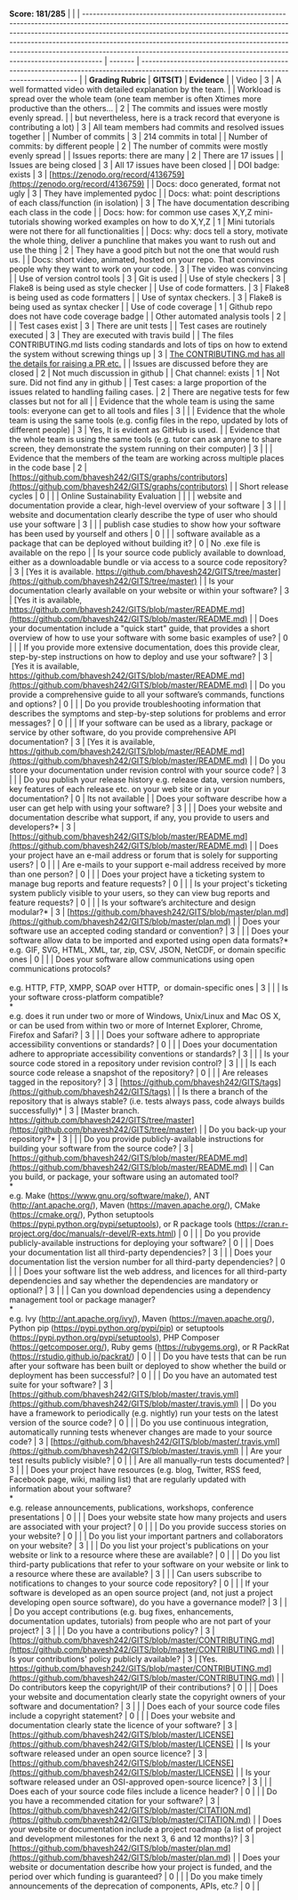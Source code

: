  **Score: 181/285**                                                                                                                                                                                                                                                                                                                                                                                                       |                                                                                                                                            |
| ----------------------------------------------------------------------------------------------------------------------------------------------------------------------------------------------------------------------------------------------------------------------------------------------------------------------------------------------------------------------------------------------------------- | ------- | ------------------------------------------------------------------------------------------------------------------------------------------ |
| **Grading Rubric**                                                                                                                                                                                                                                                                                                                                                                                              | **GITS(T)** | **Evidence**                                                                                                                                   |
| Video                                                                                                                                                                                                                                                                                                                                                                                                       | 3       | A well formatted video with detailed explanation by the team.                                                                              |
| Workload is spread over the whole team (one team member is often Xtimes more productive than the others...                                                                                                                                                                                                                                                                                                  | 2       | The commits and issues were mostly evenly spread.                                                                                          |
| but nevertheless, here is a track record that everyone is contributing a lot)                                                                                                                                                                                                                                                                                                                               | 3       | All team members had commits and resolved issues together                                                                                  |
| Number of commits                                                                                                                                                                                                                                                                                                                                                                                           | 3       | 214 commits in total                                                                                                                       |
| Number of commits: by different people                                                                                                                                                                                                                                                                                                                                                                      | 2       | The number of commits were mostly evenly spread                                                                                            |
| Issues reports: there are many                                                                                                                                                                                                                                                                                                                                                                              | 2       | There are 17 issues                                                                                                                        |
| Issues are being closed                                                                                                                                                                                                                                                                                                                                                                                     | 3       | All 17 issues have been closed                                                                                                             |
| DOI badge: exists                                                                                                                                                                                                                                                                                                                                                                                           | 3       | [https://zenodo.org/record/4136759](https://zenodo.org/record/4136759)                                                                     |
| Docs: doco generated, format not ugly                                                                                                                                                                                                                                                                                                                                                                       | 3       | They have implemented pydoc                                                                                                                |
| Docs: what: point descriptions of each class/function (in isolation)                                                                                                                                                                                                                                                                                                                                        | 3       | The have documentation describing each class in the code                                                                                   |
| Docs: how: for common use cases X,Y,Z mini-tutorials showing worked examples on how to do X,Y,Z                                                                                                                                                                                                                                                                                                             | 1       | Mini tutorials were not there for all functionalities                                                                                      |
| Docs: why: docs tell a story, motivate the whole thing, deliver a punchline that makes you want to rush out and use the thing                                                                                                                                                                                                                                                                               | 2       | They have a good pitch but not the one that would rush us.                                                                                 |
| Docs: short video, animated, hosted on your repo. That convinces people why they want to work on your code.                                                                                                                                                                                                                                                                                                 | 3       | The video was convincing                                                                                                                   |
| Use of version control tools                                                                                                                                                                                                                                                                                                                                                                                | 3       | Git is used                                                                                                                                |
| Use of style checkers                                                                                                                                                                                                                                                                                                                                                                                       | 3       | Flake8 is being used as style checker                                                                                                      |
| Use of code formatters.                                                                                                                                                                                                                                                                                                                                                                                     | 3       | Flake8 is being used as code formatters                                                                                                    |
| Use of syntax checkers.                                                                                                                                                                                                                                                                                                                                                                                     | 3       | Flake8 is being used as syntax checker                                                                                                     |
| Use of code coverage                                                                                                                                                                                                                                                                                                                                                                                        | 1       | Github repo does not have code coverage badge                                                                                              |
| Other automated analysis tools                                                                                                                                                                                                                                                                                                                                                                              | 2       |                                                                                                                                            |
| Test cases exist                                                                                                                                                                                                                                                                                                                                                                                            | 3       | There are unit tests                                                                                                                       |
| Test cases are routinely executed                                                                                                                                                                                                                                                                                                                                                                           | 3       | They are executed with travis build                                                                                                        |
| The files CONTRIBUTING.md lists coding standards and lots of tips on how to extend the system without screwing things up                                                                                                                                                                                                                                                                                    | 3       | [The CONTRIBUTING.md has all the details for raising a PR etc.](http://contributing.md/)                                                   |
| Issues are discussed before they are closed                                                                                                                                                                                                                                                                                                                                                                 | 2       | Not much discussion in github                                                                                                              |
| Chat channel: exists                                                                                                                                                                                                                                                                                                                                                                                        | 1       | Not sure. Did not find any in github                                                                                                       |
| Test cases: a large proportion of the issues related to handling failing cases.                                                                                                                                                                                                                                                                                                                             | 2       | There are negative tests for few classes but not for all                                                                                   |
| Evidence that the whole team is using the same tools: everyone can get to all tools and files                                                                                                                                                                                                                                                                                                               | 3       |                                                                                                                                            |
| Evidence that the whole team is using the same tools (e.g. config files in the repo, updated by lots of different people)                                                                                                                                                                                                                                                                                   | 3       | Yes, It is evident as GitHub is used.                                                                                                      |
| Evidence that the whole team is using the same tools (e.g. tutor can ask anyone to share screen, they demonstrate the system running on their computer)                                                                                                                                                                                                                                                     | 3       |                                                                                                                                            |
| Evidence that the members of the team are working across multiple places in the code base                                                                                                                                                                                                                                                                                                                   | 2       | [https://github.com/bhavesh242/GITS/graphs/contributors](https://github.com/bhavesh242/GITS/graphs/contributors)                           |
| Short release cycles                                                                                                                                                                                                                                                                                                                                                                                        | 0       |                                                                                                                                            |
| Online Sustainability Evaluation                                                                                                                                                                                                                                                                                                                                                                            |         |                                                                                                                                            |
| website and documentation provide a clear, high-level overview of your software                                                                                                                                                                                                                                                                                                                             | 3       |                                                                                                                                            |
| website and documentation clearly describe the type of user who should use your software                                                                                                                                                                                                                                                                                                                    | 3       |                                                                                                                                            |
| publish case studies to show how your software has been used by yourself and others                                                                                                                                                                                                                                                                                                                         | 0       |                                                                                                                                            |
| software available as a package that can be deployed without building it?                                                                                                                                                                                                                                                                                                                                   | 0       | No .exe file is available on the repo                                                                                                      |
| Is your source code publicly available to download, either as a downloadable bundle or via access to a source code repository?                                                                                                                                                                                                                                                                              | 3       | [Yes it is available. https://github.com/bhavesh242/GITS/tree/master](https://github.com/bhavesh242/GITS/tree/master)                      |
| Is your documentation clearly available on your website or within your software?                                                                                                                                                                                                                                                                                                                            | 3       | [Yes it is available, https://github.com/bhavesh242/GITS/blob/master/README.md](https://github.com/bhavesh242/GITS/blob/master/README.md)  |
| Does your documentation include a "quick start" guide, that provides a short overview of how to use your software with some basic examples of use?                                                                                                                                                                                                                                                          | 0       |                                                                                                                                            |
| If you provide more extensive documentation, does this provide clear, step-by-step instructions on how to deploy and use your software?                                                                                                                                                                                                                                                                     | 3       |  [Yes it is available, https://github.com/bhavesh242/GITS/blob/master/README.md](https://github.com/bhavesh242/GITS/blob/master/README.md) |
| Do you provide a comprehensive guide to all your software’s commands, functions and options?                                                                                                                                                                                                                                                                                                                | 0       |                                                                                                                                            |
| Do you provide troubleshooting information that describes the symptoms and step-by-step solutions for problems and error messages?                                                                                                                                                                                                                                                                          | 0       |                                                                                                                                            |
| If your software can be used as a library, package or service by other software, do you provide comprehensive API documentation?                                                                                                                                                                                                                                                                            | 3       | [Yes it is available, https://github.com/bhavesh242/GITS/blob/master/README.md](https://github.com/bhavesh242/GITS/blob/master/README.md)  |
| Do you store your documentation under revision control with your source code?                                                                                                                                                                                                                                                                                                                               | 3       |                                                                                                                                            |
| Do you publish your release history e.g. release data, version numbers, key features of each release etc. on your web site or in your documentation?                                                                                                                                                                                                                                                        | 0       | Its not available                                                                                                                          |
| Does your software describe how a user can get help with using your software?                                                                                                                                                                                                                                                                                                                               | 3       |                                                                                                                                            |
| Does your website and documentation describe what support, if any, you provide to users and developers?\*                                                                                                                                                                                                                                                                                                   | 3       | [https://github.com/bhavesh242/GITS/blob/master/README.md](https://github.com/bhavesh242/GITS/blob/master/README.md)                       |
| Does your project have an e-mail address or forum that is solely for supporting users?                                                                                                                                                                                                                                                                                                                      | 0       |                                                                                                                                            |
| Are e-mails to your support e-mail address received by more than one person?                                                                                                                                                                                                                                                                                                                                | 0       |                                                                                                                                            |
| Does your project have a ticketing system to manage bug reports and feature requests?                                                                                                                                                                                                                                                                                                                       | 0       |                                                                                                                                            |
| Is your project's ticketing system publicly visible to your users, so they can view bug reports and feature requests?                                                                                                                                                                                                                                                                                       | 0       |                                                                                                                                            |
| Is your software’s architecture and design modular?\*                                                                                                                                                                                                                                                                                                                                                       | 3       | [https://github.com/bhavesh242/GITS/blob/master/plan.md](https://github.com/bhavesh242/GITS/blob/master/plan.md)                           |
| Does your software use an accepted coding standard or convention?                                                                                                                                                                                                                                                                                                                                           | 3       |                                                                                                                                            |
| Does your software allow data to be imported and exported using open data formats?\*<br>e.g. GIF, SVG, HTML, XML, tar, zip, CSV, JSON, NetCDF, or domain specific ones                                                                                                                                                                                                                                      | 0       |                                                                                                                                            |
| Does your software allow communications using open communications protocols?<br><br>e.g. HTTP, FTP, XMPP, SOAP over HTTP,  or domain-specific ones                                                                                                                                                                                                                                                          | 3       |                                                                                                                                            |
| Is your software cross-platform compatible?<br>\*<br>e.g. does it run under two or more of Windows, Unix/Linux and Mac OS X, or can be used from within two or more of Internet Explorer, Chrome, Firefox and Safari?                                                                                                                                                                                       | 3       |                                                                                                                                            |
| Does your software adhere to appropriate accessibility conventions or standards?                                                                                                                                                                                                                                                                                                                            | 0       |                                                                                                                                            |
| Does your documentation adhere to appropriate accessibility conventions or standards?                                                                                                                                                                                                                                                                                                                       | 3       |                                                                                                                                            |
| Is your source code stored in a repository under revision control?                                                                                                                                                                                                                                                                                                                                          | 3       |                                                                                                                                            |
| Is each source code release a snapshot of the repository?                                                                                                                                                                                                                                                                                                                                                   | 0       |                                                                                                                                            |
| Are releases tagged in the repository?                                                                                                                                                                                                                                                                                                                                                                      | 3       | [https://github.com/bhavesh242/GITS/tags](https://github.com/bhavesh242/GITS/tags)                                                         |
| Is there a branch of the repository that is always stable? (i.e. tests always pass, code always builds successfully)\*                                                                                                                                                                                                                                                                                      | 3       | [Master branch. https://github.com/bhavesh242/GITS/tree/master](https://github.com/bhavesh242/GITS/tree/master)                            |
| Do you back-up your repository?\*                                                                                                                                                                                                                                                                                                                                                                           | 3       |                                                                                                                                            |
| Do you provide publicly-available instructions for building your software from the source code?                                                                                                                                                                                                                                                                                                             | 3       | [https://github.com/bhavesh242/GITS/blob/master/README.md](https://github.com/bhavesh242/GITS/blob/master/README.md)                       |
| Can you build, or package, your software using an automated tool?<br>\*<br>e.g. Make (https://www.gnu.org/software/make/), ANT (http://ant.apache.org/), Maven (https://maven.apache.org/), CMake (https://cmake.org/), Python setuptools (https://pypi.python.org/pypi/setuptools), or R package tools (https://cran.r-project.org/doc/manuals/r-devel/R-exts.html)                                        | 0       |                                                                                                                                            |
| Do you provide publicly-available instructions for deploying your software?                                                                                                                                                                                                                                                                                                                                 | 0       |                                                                                                                                            |
| Does your documentation list all third-party dependencies?                                                                                                                                                                                                                                                                                                                                                  | 3       |                                                                                                                                            |
| Does your documentation list the version number for all third-party dependencies?                                                                                                                                                                                                                                                                                                                           | 0       |                                                                                                                                            |
| Does your software list the web address, and licences for all third-party dependencies and say whether the dependencies are mandatory or optional?                                                                                                                                                                                                                                                          | 3       |                                                                                                                                            |
| Can you download dependencies using a dependency management tool or package manager?<br>\*<br>e.g. Ivy (http://ant.apache.org/ivy/), Maven (https://maven.apache.org/), Python pip (https://pypi.python.org/pypi/pip) or setuptools (https://pypi.python.org/pypi/setuptools), PHP Composer (https://getcomposer.org/), Ruby gems (https://rubygems.org), or R PackRat (https://rstudio.github.io/packrat/) | 0       |                                                                                                                                            |
| Do you have tests that can be run after your software has been built or deployed to show whether the build or deployment has been successful?                                                                                                                                                                                                                                                               | 0       |                                                                                                                                            |
| Do you have an automated test suite for your software?                                                                                                                                                                                                                                                                                                                                                      | 3       | [https://github.com/bhavesh242/GITS/blob/master/.travis.yml](https://github.com/bhavesh242/GITS/blob/master/.travis.yml)                   |
| Do you have a framework to periodically (e.g. nightly) run your tests on the latest version of the source code?                                                                                                                                                                                                                                                                                             | 0       |                                                                                                                                            |
| Do you use continuous integration, automatically running tests whenever changes are made to your source code?                                                                                                                                                                                                                                                                                               | 3       | [https://github.com/bhavesh242/GITS/blob/master/.travis.yml](https://github.com/bhavesh242/GITS/blob/master/.travis.yml)                   |
| Are your test results publicly visible?                                                                                                                                                                                                                                                                                                                                                                     | 0       |                                                                                                                                            |
| Are all manually-run tests documented?                                                                                                                                                                                                                                                                                                                                                                      | 3       |                                                                                                                                            |
| Does your project have resources (e.g. blog, Twitter, RSS feed, Facebook page, wiki, mailing list) that are regularly updated with information about your software?<br>\*<br>e.g. release announcements, publications, workshops, conference presentations                                                                                                                                                  | 0       |                                                                                                                                            |
| Does your website state how many projects and users are associated with your project?                                                                                                                                                                                                                                                                                                                       | 0       |                                                                                                                                            |
| Do you provide success stories on your website?                                                                                                                                                                                                                                                                                                                                                             | 0       |                                                                                                                                            |
| Do you list your important partners and collaborators on your website?                                                                                                                                                                                                                                                                                                                                      | 3       |                                                                                                                                            |
| Do you list your project's publications on your website or link to a resource where these are available?                                                                                                                                                                                                                                                                                                    | 0       |                                                                                                                                            |
| Do you list third-party publications that refer to your software on your website or link to a resource where these are available?                                                                                                                                                                                                                                                                           | 3       |                                                                                                                                            |
| Can users subscribe to notifications to changes to your source code repository?                                                                                                                                                                                                                                                                                                                             | 0       |                                                                                                                                            |
| If your software is developed as an open source project (and, not just a project developing open source software), do you have a governance model?                                                                                                                                                                                                                                                          | 3       |                                                                                                                                            |
| Do you accept contributions (e.g. bug fixes, enhancements, documentation updates, tutorials) from people who are not part of your project?                                                                                                                                                                                                                                                                  | 3       |                                                                                                                                            |
| Do you have a contributions policy?                                                                                                                                                                                                                                                                                                                                                                         | 3       | [https://github.com/bhavesh242/GITS/blob/master/CONTRIBUTING.md](https://github.com/bhavesh242/GITS/blob/master/CONTRIBUTING.md)           |
| Is your contributions' policy publicly available?                                                                                                                                                                                                                                                                                                                                                           | 3       | [Yes. https://github.com/bhavesh242/GITS/blob/master/CONTRIBUTING.md](https://github.com/bhavesh242/GITS/blob/master/CONTRIBUTING.md)      |
| Do contributors keep the copyright/IP of their contributions?                                                                                                                                                                                                                                                                                                                                               | 0       |                                                                                                                                            |
| Does your website and documentation clearly state the copyright owners of your software and documentation?                                                                                                                                                                                                                                                                                                  | 3       |                                                                                                                                            |
| Does each of your source code files include a copyright statement?                                                                                                                                                                                                                                                                                                                                          | 0       |                                                                                                                                            |
| Does your website and documentation clearly state the licence of your software?                                                                                                                                                                                                                                                                                                                             | 3       | [https://github.com/bhavesh242/GITS/blob/master/LICENSE](https://github.com/bhavesh242/GITS/blob/master/LICENSE)                           |
| Is your software released under an open source licence?                                                                                                                                                                                                                                                                                                                                                     | 3       | [https://github.com/bhavesh242/GITS/blob/master/LICENSE](https://github.com/bhavesh242/GITS/blob/master/LICENSE)                           |
| Is your software released under an OSI-approved open-source licence?                                                                                                                                                                                                                                                                                                                                        | 3       |                                                                                                                                            |
| Does each of your source code files include a licence header?                                                                                                                                                                                                                                                                                                                                               | 0       |                                                                                                                                            |
| Do you have a recommended citation for your software?                                                                                                                                                                                                                                                                                                                                                       | 3       | [https://github.com/bhavesh242/GITS/blob/master/CITATION.md](https://github.com/bhavesh242/GITS/blob/master/CITATION.md)                   |
| Does your website or documentation include a project roadmap (a list of project and development milestones for the next 3, 6 and 12 months)?                                                                                                                                                                                                                                                                | 3       | [https://github.com/bhavesh242/GITS/blob/master/plan.md](https://github.com/bhavesh242/GITS/blob/master/plan.md)                           |
| Does your website or documentation describe how your project is funded, and the period over which funding is guaranteed?                                                                                                                                                                                                                                                                                    | 0       |                                                                                                                                            |
| Do you make timely announcements of the deprecation of components, APIs, etc.?                                                                                                                                                                                                                                                                                                                              | 0       |                                                                                                                                            |
